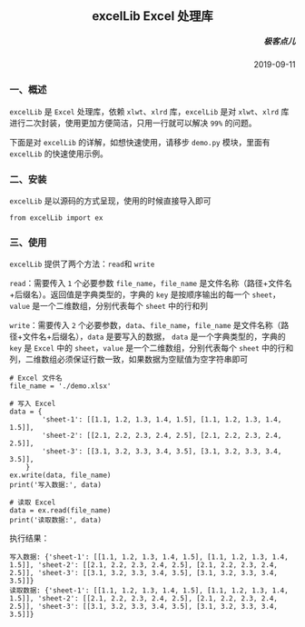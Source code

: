 <h2 align= center> excelLib Excel 处理库 </h2>

<h5 align=right> 极客点儿 </h5>
<p align=right> 2019-09-11 </p>

### 一、概述

`excelLib` 是 `Excel` 处理库，依赖 `xlwt`、`xlrd` 库，`excelLib` 是对 `xlwt`、`xlrd` 库进行二次封装，使用更加方便简洁，只用一行就可以解决 `99%` 的问题。

下面是对 `excelLib` 的详解，如想快速使用，请移步 `demo.py` 模块，里面有 `excelLib` 的快速使用示例。
### 二、安装

`excelLib` 是以源码的方式呈现，使用的时候直接导入即可

	from excelLib import ex
    
### 三、使用

`excelLib` 提供了两个方法：`read`和 `write`

`read`：需要传入 `1` 个必要参数 `file_name`，`file_name` 是文件名称（路径+文件名+后缀名）。返回值是字典类型的，字典的 `key` 是按顺序输出的每一个 `sheet`，`value` 是一个二维数组，分别代表每个 `sheet` 中的行和列

`write`：需要传入 `2` 个必要参数，`data`、`file_name`，`file_name` 是文件名称（路径+文件名+后缀名），`data` 是要写入的数据， `data` 是一个字典类型的，字典的 `key` 是 `Excel` 中的 `sheet`，`value` 是一个二维数组，分别代表每个 `sheet` 中的行和列，二维数组必须保证行数一致，如果数据为空赋值为空字符串即可

	# Excel 文件名
	file_name = './demo.xlsx'
	
	# 写入 Excel
	data = {
	        'sheet-1': [[1.1, 1.2, 1.3, 1.4, 1.5], [1.1, 1.2, 1.3, 1.4, 1.5]],
	        'sheet-2': [[2.1, 2.2, 2.3, 2.4, 2.5], [2.1, 2.2, 2.3, 2.4, 2.5]],
	        'sheet-3': [[3.1, 3.2, 3.3, 3.4, 3.5], [3.1, 3.2, 3.3, 3.4, 3.5]],
	    }
	ex.write(data, file_name)
	print('写入数据:', data)
	
	# 读取 Excel
	data = ex.read(file_name)
	print('读取数据:', data)


执行结果：

	写入数据: {'sheet-1': [[1.1, 1.2, 1.3, 1.4, 1.5], [1.1, 1.2, 1.3, 1.4, 1.5]], 'sheet-2': [[2.1, 2.2, 2.3, 2.4, 2.5], [2.1, 2.2, 2.3, 2.4, 2.5]], 'sheet-3': [[3.1, 3.2, 3.3, 3.4, 3.5], [3.1, 3.2, 3.3, 3.4, 3.5]]}
	读取数据: {'sheet-1': [[1.1, 1.2, 1.3, 1.4, 1.5], [1.1, 1.2, 1.3, 1.4, 1.5]], 'sheet-2': [[2.1, 2.2, 2.3, 2.4, 2.5], [2.1, 2.2, 2.3, 2.4, 2.5]], 'sheet-3': [[3.1, 3.2, 3.3, 3.4, 3.5], [3.1, 3.2, 3.3, 3.4, 3.5]]}

